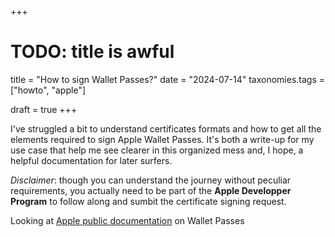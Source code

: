 +++
# TODO: title is awful
title = "How to sign Wallet Passes?"
date = "2024-07-14"
taxonomies.tags = ["howto", "apple"]

draft = true
+++

I've struggled a bit to understand certificates formats and how to get all the elements required to sign Apple Wallet Passes. It's both a write-up for my use case that help me see clearer in this organized mess and, I hope, a helpful documentation for later surfers.

<!-- more -->

*Disclaimer*: though you can understand the journey without peculiar requirements, you actually need to be part of the **Apple Developper Program** to follow along and sumbit the certificate signing request.

<!-- add project link if released -->

Looking at [Apple public documentation](apple-build-pass-doc) on Wallet Passes

[apple-build-pass-doc]: https://developer.apple.com/documentation/walletpasses/building_a_pass#3732525
[apple certificates]: https://developer.apple.com/account/resources/certificates/list
[gist]: https://gist.github.com/rlanyi/f3edad3bd2f1753a937f8a0c6182d55a

